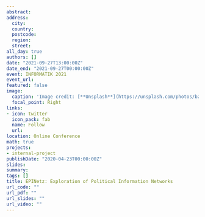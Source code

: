 ```yaml
---
abstract: 
address:
  city: 
  country: 
  postcode: 
  region: 
  street: 
all_day: true
authors: []
date: "2021-09-27T13:00:00Z"
date_end: "2021-09-27T00:00:00Z"
event: INFORMATIK 2021
event_url: 
featured: false
image:
  caption: 'Image credit: [**Unsplash**](https://unsplash.com/photos/bzdhc5b3Bxs)'
  focal_point: Right
links:
- icon: twitter
  icon_pack: fab
  name: Follow
  url: 
location: Online Conference
math: true
projects:
- internal-project
publishDate: "2020-04-23T00:00:00Z"
slides:
summary: 
tags: []
title: EPINetz: Exploration of Political Information Networks
url_code: ""
url_pdf: ""
url_slides: ""
url_video: ""
---
```

